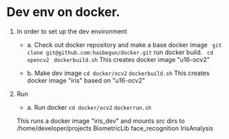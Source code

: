 # Dev env on docker.

1. In order to set up the dev environment
    * a. Check out docker repository and make a base docker image
    ``` git clone git@github.com:hasbegun/docker.git```
    run docker build.
    ``` cd opencv2```
    ``` dockerbuild.sh```
    This creates docker image "u16-ocv2"

    * b. Make dev image
    ``` cd docker/ocv2 ```
    ``` dockerbuild.sh ```
    This creates docker image "iris" based on "u16-ocv2"

2. Run
    * a. Run docker
    ``` cd docker/ocv2 ```
    ``` dockerrun.sh ```
    
    This runs a docker image "iris_dev" and mounts src dirs to
    /home/developer/projects
        BiometricLib
        face_recognition
        IrisAnalysis
